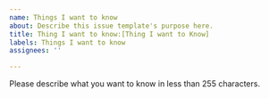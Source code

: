 ```yaml
---
name: Things I want to know
about: Describe this issue template's purpose here.
title: Thing I want to know:[Thing I want to Know]
labels: Things I want to know
assignees: ''

---
```


Please describe what you want to know in less than 255 characters.
